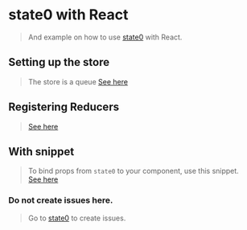 # state0 with React

> And example on how to use [state0](https://github.com/sebbekarlsson/state0) with React.

## Setting up the store

> The store is a queue 
> [See here](src/store/index.ts)

## Registering Reducers

> [See here](src/store/reducers.ts)

## With snippet

> To bind props from `state0` to your component, use this snippet.  
> [See here](src/store/with)

### Do not create issues here.

> Go to [state0](https://github.com/sebbekarlsson/state0) to create issues.
